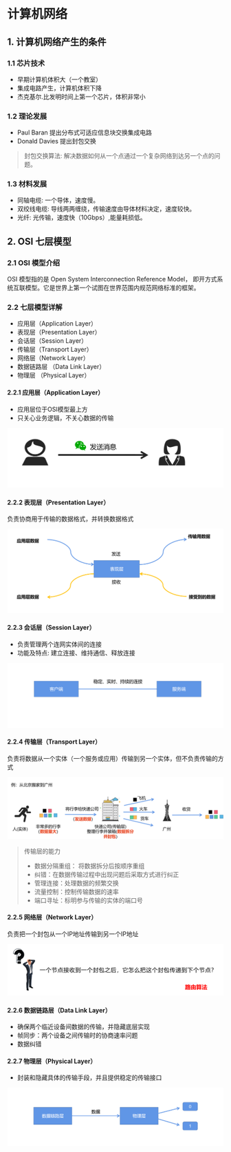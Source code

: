 # 计算机网络

## 1. 计算机网络产生的条件

### 1.1 芯片技术

* 早期计算机体积大（一个教室）
* 集成电路产生，计算机体积下降
* 杰克基尔.比发明时间上第一个芯片，体积非常小

### 1.2 理论发展

* Paul Baran 提出分布式可适应信息块交换集成电路
* Donald Davies 提出封包交换

> 封包交换算法: 解决数据如何从一个点通过一个复杂网络到达另一个点的问题。

### 1.3 材料发展

* 同轴电缆: 一个导体，速度慢。
* 双绞线电缆: 导线两两缠绕，传输速度由导体材料决定，速度较快。
* 光纤: 光传输，速度快（10Gbps）,能量耗损低。

## 2. OSI 七层模型

### 2.1 OSI 模型介绍

OSI 模型指的是 Open System Interconnection Reference Model， 即开方式系统互联模型。它是世界上第一个试图在世界范围内规范网络标准的框架。

### 2.2 七层模型详解

* 应用层（Application Layer）
* 表现层（Presentation Layer）
* 会话层（Session Layer）
* 传输层（Transport Layer）
* 网络层（Network Layer）
* 数据链路层 （Data Link Layer）
* 物理层 （Physical Layer）

#### 2.2.1 应用层（Application Layer）

* 应用层位于OSI模型最上方
* 只关心业务逻辑，不关心数据的传输

![img_12323.png](assets\img_12323.png)

#### 2.2.2 表现层（Presentation Layer）

负责协商用于传输的数据格式，并转换数据格式

![img-34234.png](assets\img-34234.png)

#### 2.2.3 会话层（Session Layer）

* 负责管理两个连网实体间的连接
* 功能及特点: 建立连接、维持通信、释放连接

![img-234234.png](assets\img-234234.png)

#### 2.2.4 传输层（Transport Layer）

负责将数据从一个实体（一个服务或应用）传输到另一个实体，但不负责传输的方式

![img-123234.png](assets\img-123234.png)

> 传输层的能力
>
> * 数据分隔重组： 将数据拆分后按顺序重组
> * 纠错：在数据传输过程中出现问题后采取方式进行纠正
> * 管理连接：处理数据的频繁交换
> * 流量控制：控制传输数据的速率
> * 端口寻址：标明参与传输的实体的端口号

#### 2.2.5 网络层（Network Layer）

负责把一个封包从一个IP地址传输到另一个IP地址

![img-122222.png](assets\img-122222.png)

#### 2.2.6 数据链路层（Data Link Layer）

* 确保两个临近设备间数据的传输，并隐藏底层实现
* 帧同步：两个设备之间传输时的协商速率问题
* 数据纠错

#### 2.2.7 物理层（Physical Layer）

* 封装和隐藏具体的传输手段，并且提供稳定的传输接口

![img-123456](assets/img-123456.png)
